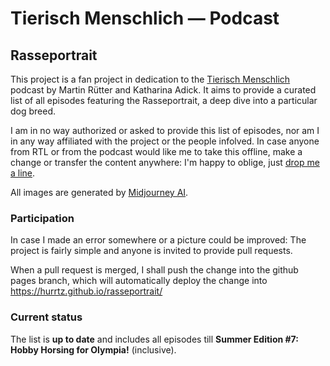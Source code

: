 # Tierisch Menschlich — Podcast

## Rasseportrait

This project is a fan project in dedication to the [Tierisch Menschlich](https://plus.rtl.de/podcast/tierisch-menschlich-der-podcast-mit-hundeprofi-martin-ruetter-und-katharina-adick-m5iuweomug8fv) podcast by Martin Rütter and Katharina Adick. It aims to provide a curated list of all episodes featuring the Rasseportrait, a deep dive into a particular dog breed.

I am in no way authorized or asked to provide this list of episodes, nor am I in any way affiliated with the project or the people infolved. In case anyone from RTL or from the podcast would like me to take this offline, make a change or transfer the content anywhere: I'm happy to oblige, just [drop me a line](mailto:rasseportrait@tobiaswinkler.berlin).

All images are generated by [Midjourney AI](https://www.midjourney.com).

### Participation

In case I made an error somewhere or a picture could be improved: The project is fairly simple and anyone is invited to provide pull requests.

When a pull request is merged, I shall push the change into the github pages branch, which will automatically deploy the change into <https://hurrtz.github.io/rasseportrait/>

### Current status

The list is **up to date** and includes all episodes till **Summer Edition #7: Hobby Horsing for Olympia!** (inclusive).
